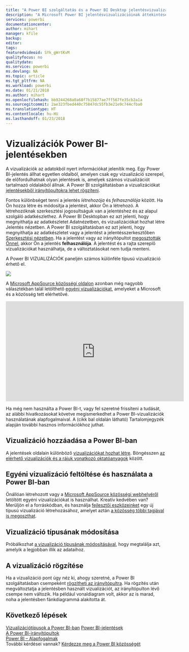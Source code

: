 ```yaml
---
title: "A Power BI szolgáltatás és a Power BI Desktop jelentésvizualizációinak áttekintése"
description: "A Microsoft Power BI jelentésvizualizációinak áttekintése."
services: powerbi
documentationcenter: 
author: mihart
manager: kfile
backup: 
editor: 
tags: 
featuredvideoid: SYk_gWrtKvM
qualityfocus: no
qualitydate: 
ms.service: powerbi
ms.devlang: NA
ms.topic: article
ms.tgt_pltfrm: NA
ms.workload: powerbi
ms.date: 01/21/2018
ms.author: mihart
ms.openlocfilehash: bb9244268a0a68f7b15877ae7ff567fe35cb2a1a
ms.sourcegitcommit: 2ae323fbed440c75847dc55fb3e21e9c744cfba0
ms.translationtype: HT
ms.contentlocale: hu-HU
ms.lasthandoff: 01/23/2018
---
```

# <a name="visualizations-in-power-bi-reports"></a>Vizualizációk Power BI-jelentésekben
A vizualizációk az adatokból nyert információkat jelenítik meg. Egy Power BI-jelentés állhat egyetlen oldalból, amelyen csak egy vizualizáció szerepel, de előfordulhatnak olyan jelentések is, amelyek számos vizualizációt tartalmazó oldalakból állnak. A Power BI szolgáltatásban a vizualizációkat [jelentésekből irányítópultokra lehet rögzíteni](service-dashboard-pin-tile-from-report.md). 

Fontos különbséget tenni a jelentés *létrehozója* és *felhasználója* között. Ha Ön hozza létre és módosítja a jelentést, akkor Ön a létrehozó.  A létrehozóknak szerkesztési jogosultságuk van a jelentéshez és az alapul szolgáló adatkészlethez. A Power BI Desktopban ez azt jelenti, hogy megnyithatja az adatkészletet Adatnézetben, és vizualizációkat hozhat létre Jelentés nézetben. A Power BI szolgáltatásban ez azt jelenti, hogy megnyithatja az adatkészletet vagy a jelentést a jelentésszerkesztőben [Szerkesztési nézetben](service-reading-view-and-editing-view.md). Ha a jelentést vagy az irányítópultot [megosztották Önnel](service-shared-with-me.md), akkor Ön a jelentés **felhasználója**. A jelentést és a rajta szereplő vizualizációkat használhatja, de a változtatásokat nem tudja menteni.

A Power BI VIZUALIZÁCIÓK paneljén számos különféle típusú vizualizáció érhető el. 

![](media/power-bi-report-visualizations/power-bi-visualizations.png)

A [Microsoft AppSource közösségi oldalon](https://appsource.microsoft.com) azonban még nagyobb választékban talál letölthető [egyéni vizualizációkat](https://appsource.microsoft.com/marketplace/apps?product=power-bi-visuals&page=1), amelyeket a Microsoft és a közösség tett elérhetővé.    

<iframe width="560" height="315" src="https://www.youtube.com/embed/SYk_gWrtKvM?list=PL1N57mwBHtN0JFoKSR0n-tBkUJHeMP2cP" frameborder="0" allowfullscreen></iframe>


  Ha még nem használta a Power BI-t, vagy fel szeretné frissíteni a tudását, az alábbi hivatkozásokat követve megismerkedhet a Power BI-vizualizációk használatának alapfogalmaival.  A (cikk bal oldalán látható) Tartalomjegyzék alapján további hasznos információkhoz juthat.

## <a name="add-a-visualization-in-power-bi"></a>Vizualizáció hozzáadása a Power BI-ban
A jelentések oldalain különböző [vizualizációkat hozhat létre](power-bi-report-add-visualizations-i.md). Böngésszen [az elérhető vizualizációk és a rájuk vonatkozó oktatóanyagok](power-bi-visualization-types-for-reports-and-q-and-a.md) között. 

## <a name="upload-a-custom-visualization-and-use-it-in-power-bi"></a>Egyéni vizualizáció feltöltése és használata a Power BI-ban
Önállóan létrehozott vagy a [Microsoft AppSource közösségi webhelyéről](https://appsource.microsoft.com/marketplace/apps?product=power-bi-visuals) letöltött egyéni vizualizációkat is használhat. Kreatív kedvében van? Merüljön el a forráskódban, és használja [fejlesztői eszközeinket](service-custom-visuals-getting-started-with-developer-tools.md) egy új típusú vizualizáció létrehozásához, amelyet aztán [a közösség többi tagjával is megoszthat](developer/office-store.md).

## <a name="change-the-visualization-type"></a>Vizualizáció típusának módosítása
Próbálkozhat [a vizualizáció típusának módosításával](power-bi-report-change-visualization-type.md), hogy megtalálja azt, amelyik a legjobban illik az adataihoz.

## <a name="pin-the-visualization"></a>A vizualizáció rögzítése
Ha a vizualizáció pont úgy néz ki, ahogy szeretné, a Power BI szolgáltatásban csempeként [rögzítheti az irányítópultra](service-dashboard-pin-tile-from-report.md). Ha rögzítés után megváltoztatja a jelentésben használt vizualizációt, az irányítópulton lévő csempe nem változik. Ha például vonaldiagram volt, akkor az is marad, noha a jelentésben fánkdiagrammá alakította át.

## <a name="next-steps"></a>Következő lépések
[Vizualizációtípusok a Power BI-ban](power-bi-visualization-types-for-reports-and-q-and-a.md)
[Power BI-jelentések](service-reports.md)  
[A Power BI-irányítópultok](service-dashboards.md)  
[Power BI – Alapfogalmak](service-basic-concepts.md)  
További kérdései vannak? [Kérdezze meg a Power BI közösségét](http://community.powerbi.com/)

